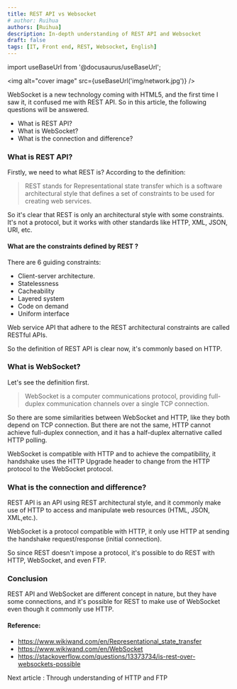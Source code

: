 ```yaml
---
title: REST API vs Websocket
# author: Ruihua
authors: [Ruihua]
description: In-depth understanding of REST API and Websocket
draft: false
tags: [IT, Front end, REST, Websocket, English]
---
```


import useBaseUrl from '@docusaurus/useBaseUrl';

<img alt="cover image" src={useBaseUrl('img/network.jpg')} />

WebSocket is a new technology coming with HTML5, and the first time I saw it, it confused me with REST API. So in this article, the following questions will be answered.

- What is REST API?
- What is WebSocket?
- What is the connection and difference?

<!--truncate-->

### What is REST API?

Firstly, we need to what REST is? According to the definition:

> REST stands for Representational state transfer which is a software architectural style that defines a set of constraints to be used for creating web services.

So it's clear that REST is only an architectural style with some constraints. It's not a protocol, but it works with other standards like HTTP, XML, JSON, URI, etc.

#### What are the constraints defined by REST ?

There are 6 guiding constraints:

- Client-server architecture.
- Statelessness
- Cacheability
- Layered system
- Code on demand
- Uniform interface

Web service API that adhere to the REST architectural constraints are called RESTful APIs.

So the definition of REST API is clear now, it's commonly based on HTTP.

### What is WebSocket?

Let's see the definition first.

> WebSocket is a computer communications protocol, providing full-duplex communication channels over a single TCP connection.

So there are some similarities between WebSocket and HTTP, like they both depend on TCP connection. But there are not the same, HTTP cannot achieve full-duplex connection, and it has a half-duplex alternative called HTTP polling.

WebSocket is compatible with HTTP and to achieve the compatibility, it handshake uses the HTTP Upgrade header to change from the HTTP protocol to the WebSocket protocol.

### What is the connection and difference?

REST API is an API using REST architectural style, and it commonly make use of HTTP to access and manipulate web resources (HTML, JSON, XML,etc.).

WebSocket is a protocol compatible with HTTP, it only use HTTP at sending the handshake request/response (initial connection).

So since REST doesn't impose a protocol, it's possible to do REST with HTTP, WebSocket, and even FTP.

### Conclusion

REST API and WebSocket are different concept in nature, but they have some connections, and it's possible for REST to make use of WebSocket even though it commonly use HTTP.

#### Reference:

- https://www.wikiwand.com/en/Representational_state_transfer
- https://www.wikiwand.com/en/WebSocket
- https://stackoverflow.com/questions/13373734/is-rest-over-websockets-possible

Next article : Through understanding of HTTP and FTP
